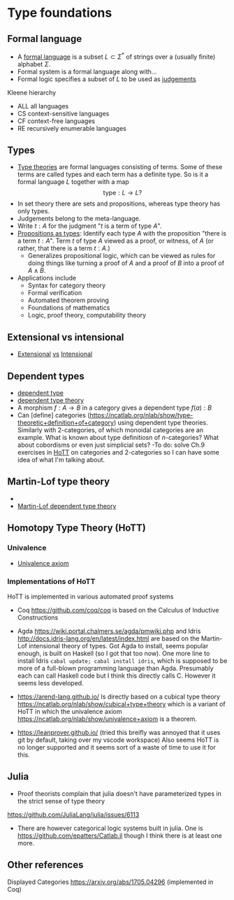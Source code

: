 # Type foundations

## Formal language

- A [formal language](https://en.wikipedia.org/wiki/Formal_language) is a subset $L \subset \Sigma^*$ of strings over a (usually finite) alphabet $\Sigma$.
- Formal system is a formal language along with... 
- Formal logic specifies a subset of $L$ to be used as [judgements](https://ncatlab.org/nlab/show/judgment)

Kleene hierarchy
- $\mathsf{ALL}$ all languages
- $\mathsf{CS}$ context-sensitive languages
- $\mathsf{CF}$ context-free languages
- $\mathsf{RE}$ recursively enumerable languages

## Types
- [Type theories](https://ncatlab.org/nlab/show/type+theory) are formal languages consisting of terms.  Some of these terms are called types and each term has a definite type.  So is it a formal language $L$ together with a map 
$$\mathsf{type}:L \to L?$$
- In set theory there are sets and propositions, whereas type theory has only types. 
- Judgements belong to the meta-language.
- Write $t:A$ for the judgment "$t$ is a term of type $A$". 
- [Propositions as types](https://ncatlab.org/nlab/show/propositions+as+types): Identify each type $A$ with the proposition "there is a term $t:A$".  Term $t$ of type $A$ viewed as a proof, or witness, of $A$ (or rather, that there is a term $t:A$.)
    - Generalizes propositional logic, which can be viewed as rules for doing things like turning a proof of $A$ and a proof of $B$ into a proof of $A \wedge B$.
- Applications include
    - Syntax for category theory
    - Formal verification
    - Automated theorem proving 
    - Foundations of mathematics
    - Logic, proof theory, computability theory
 


## Extensional vs intensional
- [Extensional](https://ncatlab.org/nlab/show/extensional+type+theory) [vs](https://ncatlab.org/nlab/show/type+theory#ExtensionalIntensional) [Intensional](https://ncatlab.org/nlab/show/intensional+type+theory)
## Dependent types
- [dependent type](https://ncatlab.org/nlab/show/dependent+type) 
- [dependent type theory](https://ncatlab.org/nlab/show/dependent+type+theory)
- A morphism $f : A \to B$ in a category gives a dependent type $f(a):B$ 
- Can [define] categories (https://ncatlab.org/nlab/show/type-theoretic+definition+of+category) using dependent type theories.  Similarly with 2-categories, of which monoidal categories are an example.  What is known about type definitiosn of $n$-categories? What about cobordisms or even just simplicial sets?
    -To do: solve Ch.9 exercises in [HoTT](https://homotopytypetheory.org/book/) on categories and 2-categories so I can have some idea of what I'm talking about.




## Martin-Lof type theory 

- 
- [Martin-Lof dependent type theory](https://ncatlab.org/nlab/show/Martin-L%C3%B6f+dependent+type+theory)


## Homotopy Type Theory (HoTT)

### Univalence
- [Univalence axiom](https://ncatlab.org/nlab/show/univalence+axiom)

### Implementations of HoTT
HoTT is implemented in various automated proof systems

- Coq https://github.com/coq/coq is based on the Calculus of Inductive Constructions

- Agda https://wiki.portal.chalmers.se/agda/pmwiki.php and Idris  http://docs.idris-lang.org/en/latest/index.html are based on the Martin-Lof intensional theory of types.  Got Agda to install, seems popular enough, is built on Haskell (so I got that too now).  One more line to install Idris  ```cabal update; cabal install idris```,  which is supposed to be more of a full-blown programming language than Agda.  Presumably each can call Haskell code but I think this directly calls C.  However it seems less developed.

- https://arend-lang.github.io/ Is directly based on a cubical type theory https://ncatlab.org/nlab/show/cubical+type+theory which is a variant of HoTT in which the univalence axiom https://ncatlab.org/nlab/show/univalence+axiom is a theorem.

- https://leanprover.github.io/ (tried this breifly was annoyed that it uses git by default, taking over my vscode workspace)  Also seems HoTT is no longer supported and it seems sort of a waste of time to use it for this. 
## Julia
- Proof theorists complain that julia doesn't have parameterized types in the strict sense of type theory

https://github.com/JuliaLang/julia/issues/6113

- There are however categorical logic systems built in julia.  One is 
https://github.com/epatters/Catlab.jl though I think there is at least one more.


## Other references

Displayed Categories https://arxiv.org/abs/1705.04296 (implemented in Coq)